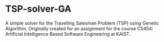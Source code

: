 # TSP-solver-GA
A simple solver for the Travelling Salesman Problem (TSP) using Genetic Algorithm. Originally created for an assignment for the course CS454: Artificial Intelligence Based Software Engineering at KAIST.
